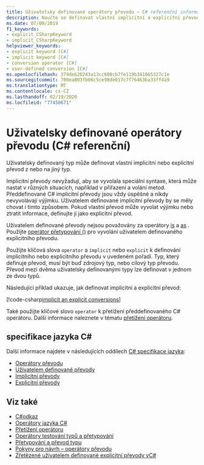 ```yaml
---
title: Uživatelsky definované operátory převodu – C# referenční informace
description: Naučte se definovat vlastní implicitní a explicitní převody typu v C#.
ms.date: 07/09/2019
f1_keywords:
- explicit_CSharpKeyword
- implicit_CSharpKeyword
helpviewer_keywords:
- explicit keyword [C#]
- implicit keyword [C#]
- conversion operator [C#]
- user-defined conversion [C#]
ms.openlocfilehash: 379deb20243a13cc608cb7fe119b341065327c1e
ms.sourcegitcommit: 700ea803fb06c5ce98de017c7f76463ba33ff4a9
ms.translationtype: MT
ms.contentlocale: cs-CZ
ms.lasthandoff: 02/19/2020
ms.locfileid: "77450671"
---
```

# <a name="user-defined-conversion-operators-c-reference"></a>Uživatelsky definované operátory převodu (C# referenční)

Uživatelsky definovaný typ může definovat vlastní implicitní nebo explicitní převod z nebo na jiný typ.

Implicitní převody nevyžadují, aby se vyvolala speciální syntaxe, která může nastat v různých situacích, například v přiřazení a volání metod. Předdefinované C# implicitní převody jsou vždy úspěšné a nikdy nevyvolávají výjimku. Uživatelem definované implicitní převody by se měly chovat i tímto způsobem. Pokud vlastní převod může vyvolat výjimku nebo ztratit informace, definujte ji jako explicitní převod.

Uživatelem definované převody nejsou považovány za operátory [is](type-testing-and-cast.md#is-operator) a [as](type-testing-and-cast.md#as-operator) . Použijte [operátor přetypování ()](type-testing-and-cast.md#cast-operator-) pro vyvolání uživatelem definovaného explicitního převodu.

Použijte klíčová slova `operator` a `implicit` nebo `explicit` k definování implicitního nebo explicitního převodu v uvedeném pořadí. Typ, který definuje převod, musí být buď zdrojový typ, nebo cílový typ převodu. Převod mezi dvěma uživatelsky definovanými typy lze definovat v jednom ze dvou typů.

Následující příklad ukazuje, jak definovat implicitní a explicitní převod:

[!code-csharp[implicit an explicit conversions](~/samples/csharp/language-reference/operators/UserDefinedConversions.cs)]

Také použijte klíčové slovo `operator` k přetížení předdefinovaného C# operátoru. Další informace naleznete v tématu [přetížení operátoru](operator-overloading.md).

## <a name="c-language-specification"></a>specifikace jazyka C#

Další informace najdete v následujících oddílech [ C# specifikace jazyka](~/_csharplang/spec/introduction.md):

- [Operátory převodu](~/_csharplang/spec/classes.md#conversion-operators)
- [Uživatelem definované převody](~/_csharplang/spec/conversions.md#user-defined-conversions)
- [Implicitní převody](~/_csharplang/spec/conversions.md#implicit-conversions)
- [Explicitní převody](~/_csharplang/spec/conversions.md#explicit-conversions)

## <a name="see-also"></a>Viz také

- [C#odkaz](../index.md)
- [Operátory jazyka C#](index.md)
- [Přetížení operátoru](operator-overloading.md)
- [Operátory testování typů a přetypování](type-testing-and-cast.md)
- [Přetypování a převod typu](../../programming-guide/types/casting-and-type-conversions.md)
- [Pokyny pro návrh – operátory převodu](../../../standard/design-guidelines/operator-overloads.md#conversion-operators)
- [Zřetězené uživatelem definované explicitní převody vC#](https://docs.microsoft.com/archive/blogs/ericlippert/chained-user-defined-explicit-conversions-in-c)
